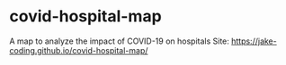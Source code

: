 # covid-hospital-map
A map to analyze the impact of COVID-19 on hospitals
Site: https://jake-coding.github.io/covid-hospital-map/

